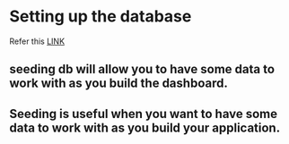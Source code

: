 # Setting up the database

Refer this <a href="https://nextjs.org/learn/dashboard-app/setting-up-your-database#executing-queries" target="_blank">LINK</a>

## seeding db will allow you to have some data to work with as you build the dashboard.

## Seeding is useful when you want to have some data to work with as you build your application.

